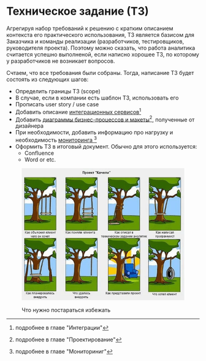# Техническое задание (ТЗ)

Агрегируя набор требований к решению с кратким описанием контекста его практического использования, ТЗ является базисом для Заказчика и команды реализации (разработчиков, тестировщиков, руководителя проекта). Поэтому можно сказать, что работа аналитика считается успешно выполненой, если написно хорошее ТЗ, по которому у разработчиков не возникает вопросов.&#x20;

Счтаем, что все требования были собраны. Тогда, написание ТЗ будет состоять из следующих шагов:

* Определить границы ТЗ (scope)
* В случае, если в компании есть шаблон ТЗ, использовать его
* Прописать user story / use case
* Добавить описание [интеграционных сервисов](#user-content-fn-1)[^1]
* Добавить [диаграммы бизнес-процессов и макеты](#user-content-fn-2)[^2], полученные от дизайнера
* При необходимости, добавить информацию про нагрузку и необходимость [мониторинга ](#user-content-fn-3)[^3]
* Оформить ТЗ в итоговый документ. Обычно для этого используется:
  * Confluence
  * Word or etc.



<figure><img src="../../.gitbook/assets/1 (1).png" alt=""><figcaption><p>Что нужно постараться избежать</p></figcaption></figure>

[^1]: подробнее в главе "Интеграции"

[^2]: подробнее в главе "Проектирование"

[^3]: подробнее в главе "Мониториниг"
